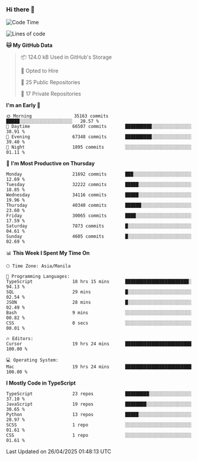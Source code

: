 ### Hi there 👋

<!--START_SECTION:waka-->
![Code Time](http://img.shields.io/badge/Code%20Time-1%2C656%20hrs%2049%20mins-blue)

![Lines of code](https://img.shields.io/badge/From%20Hello%20World%20I%27ve%20Written-64.8%20million%20lines%20of%20code-blue)

**🐱 My GitHub Data** 

> 📦 124.0 kB Used in GitHub's Storage 
 > 
> 💼 Opted to Hire
 > 
> 📜 25 Public Repositories 
 > 
> 🔑 17 Private Repositories 
 > 
**I'm an Early 🐤** 

```text
🌞 Morning                35163 commits       █████░░░░░░░░░░░░░░░░░░░░   20.57 % 
🌆 Daytime                66507 commits       ██████████░░░░░░░░░░░░░░░   38.91 % 
🌃 Evening                67348 commits       ██████████░░░░░░░░░░░░░░░   39.40 % 
🌙 Night                  1895 commits        ░░░░░░░░░░░░░░░░░░░░░░░░░   01.11 % 
```
📅 **I'm Most Productive on Thursday** 

```text
Monday                   21692 commits       ███░░░░░░░░░░░░░░░░░░░░░░   12.69 % 
Tuesday                  32222 commits       █████░░░░░░░░░░░░░░░░░░░░   18.85 % 
Wednesday                34116 commits       █████░░░░░░░░░░░░░░░░░░░░   19.96 % 
Thursday                 40340 commits       ██████░░░░░░░░░░░░░░░░░░░   23.60 % 
Friday                   30065 commits       ████░░░░░░░░░░░░░░░░░░░░░   17.59 % 
Saturday                 7873 commits        █░░░░░░░░░░░░░░░░░░░░░░░░   04.61 % 
Sunday                   4605 commits        █░░░░░░░░░░░░░░░░░░░░░░░░   02.69 % 
```


📊 **This Week I Spent My Time On** 

```text
🕑︎ Time Zone: Asia/Manila

💬 Programming Languages: 
TypeScript               18 hrs 15 mins      ████████████████████████░   94.13 % 
SQL                      29 mins             █░░░░░░░░░░░░░░░░░░░░░░░░   02.54 % 
JSON                     28 mins             █░░░░░░░░░░░░░░░░░░░░░░░░   02.49 % 
Bash                     9 mins              ░░░░░░░░░░░░░░░░░░░░░░░░░   00.82 % 
CSS                      0 secs              ░░░░░░░░░░░░░░░░░░░░░░░░░   00.01 % 

🔥 Editors: 
Cursor                   19 hrs 24 mins      █████████████████████████   100.00 % 

💻 Operating System: 
Mac                      19 hrs 24 mins      █████████████████████████   100.00 % 
```

**I Mostly Code in TypeScript** 

```text
TypeScript               23 repos            █████████░░░░░░░░░░░░░░░░   37.10 % 
JavaScript               19 repos            ████████░░░░░░░░░░░░░░░░░   30.65 % 
Python                   13 repos            █████░░░░░░░░░░░░░░░░░░░░   20.97 % 
SCSS                     1 repo              ░░░░░░░░░░░░░░░░░░░░░░░░░   01.61 % 
CSS                      1 repo              ░░░░░░░░░░░░░░░░░░░░░░░░░   01.61 % 
```




 Last Updated on 26/04/2025 01:48:13 UTC
<!--END_SECTION:waka-->
